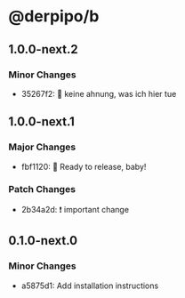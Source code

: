 # @derpipo/b

## 1.0.0-next.2

### Minor Changes

- 35267f2: 🤷 keine ahnung, was ich hier tue

## 1.0.0-next.1

### Major Changes

- fbf1120: 🌱 Ready to release, baby!

### Patch Changes

- 2b34a2d: ❗️ important change

## 0.1.0-next.0

### Minor Changes

- a5875d1: Add installation instructions
